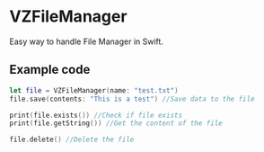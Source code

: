 # VZFileManager
Easy way to handle File Manager in Swift.

## Example code

```swift
let file = VZFileManager(name: "test.txt")
file.save(contents: "This is a test") //Save data to the file

print(file.exists()) //Check if file exists
print(file.getString()) //Get the content of the file

file.delete() //Delete the file
```
